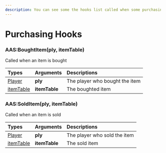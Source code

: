 ```yaml
---
description: You can see some the hooks list called when some purchasing actions is finished
---
```

# Purchasing Hooks

### AAS:BoughtItem(ply, itemTable)
Called when an item is bought

| Types | Arguments | Descriptions |
| :--- | :--- | :--- |
| [Player](https://wiki.facepunch.com/gmod/Player) | **ply** | The player who bought the item |
| [itemTable](/structs/item-table.md) | **itemTable** | The boughted item |

### AAS:SoldItem(ply, itemTable)
Called when an item is sold

| Types | Arguments | Descriptions |
| :--- | :--- | :--- |
| [Player](https://wiki.facepunch.com/gmod/Player) | **ply** | The player who sold the item |
| [itemTable](/structs/item-table.md) | **itemTable** | The sold item |